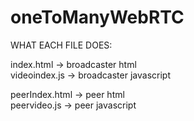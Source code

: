 # oneToManyWebRTC

WHAT EACH FILE DOES:

index.html -> broadcaster html<br>
videoindex.js -> broadcaster javascript<br>

peerIndex.html -> peer html<br>
peervideo.js -> peer javascript <br>
